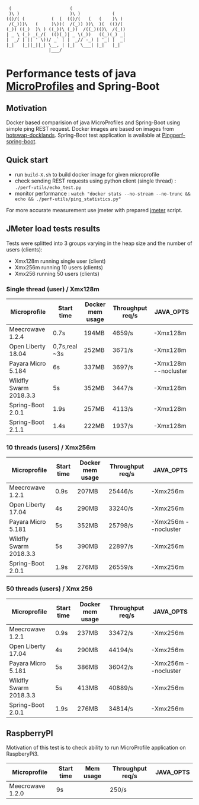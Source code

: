      (                      (
     )\ )                   )\ )            (
    (()/( (          (  (  (()/(   (   (    )\ )
     /(_)))\   (     )\))(  /(_)) ))\  )(  (()/(
    (_)) ((_)  )\ ) ((_))\ (_))  /((_)(()\  /(_))
    | _ \ (_) _(_/(  (()(_)| _ \(_))   ((_)(_) _|
    |  _/ | || ' \))/ _` | |  _// -_) | '_| |  _|
    |_|   |_||_||_| \__, | |_|  \___| |_|   |_|
                    |___/

# Performance tests of java [MicroProfiles](https://microprofile.io/) and Spring-Boot

## Motivation

Docker based comparision of java MicroProfiles and Spring-Boot using simple ping REST request. Docker images are based
on images from [hotswap-docklands](https://github.com/HotswapProjects/hotswap-docklands). Spring-Boot test application 
is available at [Pingperf-spring-boot](https://github.com/HotswapProjects/pingperf-spring-boot). 

## Quick start

* run `build-X.sh` to build docker image for given microprofile
* check sending REST requests using python client (single thread) : `./perf-utils/echo_test.py`
* monitor performance : `watch "docker stats --no-stream --no-trunc && echo && ./perf-utils/ping_statistics.py"`

For more accurate measurement use jmeter with prepared [jmeter](https://github.com/HotswapProjects/pingperf/jmeter_50users.jmx) script.

## JMeter load tests results

Tests were splitted into 3 groups varying in the heap size and the number of users (clients):

- Xmx128m running single user (client)
- Xmx256m running 10 users (clients)
- Xmx256 running 50 users (clients)

### Single thread (user) / Xmx128m

|Microprofile|Start time|Docker mem usage|Throughput req/s|JAVA_OPTS|
|------------|----------|----------------|----------------|---------|
|Meecrowave 1.2.4|0.7s|194MB|4659/s|-Xmx128m|
|Open Liberty 18.04|0,7s,real ~3s|252MB|3671/s|-Xmx128m|
|Payara Micro 5.184|6s|337MB|3697/s|-Xmx128m --nocluster|
|Wildfly Swarm 2018.3.3|5s|352MB|3447/s|-Xmx128m|
|Spring-Boot 2.0.1|1.9s|257MB|4113/s|-Xmx128m|
|Spring-Boot 2.1.1|1.4s|222MB|1937/s|-Xmx128m|

### 10 threads (users) / Xmx256m

|Microprofile|Start time|Docker mem usage|Throughput req/s|JAVA_OPTS|
|------------|----------|----------------|----------------|---------|
|Meecrowave 1.2.1|0.9s|207MB|25446/s|-Xmx256m|
|Open Liberty 17.04|4s|290MB|33240/s|-Xmx256m|
|Payara Micro 5.181|5s|352MB|25798/s|-Xmx256m --nocluster|
|Wildfly Swarm 2018.3.3|5s|390MB|22897/s|-Xmx256m|
|Spring-Boot 2.0.1|1.9s|276MB|26559/s|-Xmx256m|

### 50 threads (users) / Xmx 256

|Microprofile|Start time|Docker mem usage|Throughput req/s|JAVA_OPTS|
|------------|----------|----------------|----------------|---------|
|Meecrowave 1.2.1|0.9s|237MB|33472/s|-Xmx256m|
|Open Liberty 17.04|4s|290MB|44194/s|-Xmx256m|
|Payara Micro 5.181|5s|386MB|36042/s|-Xmx256m --nocluster|
|Wildfly Swarm 2018.3.3|5s|413MB|40889/s|-Xmx256m|
|Spring-Boot 2.0.1|1.9s|276MB|34814/s|-Xmx256m|

## RaspberryPI

Motivation of this test is to check ability to run MicroProfile application on RaspberyPi3.

|Microprofile|Start time|Mem usage|Throughput req/s|JAVA_OPTS|
|------------|----------|----------------|----------------|---------|
|Meecrowave 1.2.0|9s||250/s||
